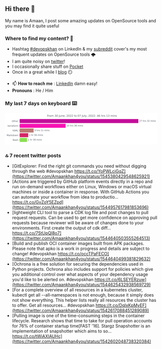 <!--- [![Hits](https://hits.seeyoufarm.com/api/count/incr/badge.svg?url=https%3A%2F%2Fgithub.com%2Fakhan4u%2Fhit-counter&count_bg=%2379C83D&title_bg=%23555555&icon=&icon_color=%23E7E7E7&title=visits&edge_flat=false)](https://hits.seeyoufarm.com) --->

## Hi there 👋

My name is Amaan, I post some amazing updates on OpenSource tools and you may find it quite useful

### Where to find my content? 🤔

* Hashtag [#devopskhan](https://www.linkedin.com/feed/hashtag/devopskhan/) on LinkedIn & my [subreddit](https://www.reddit.com/r/devopskhan/) cover's my most frequent updates on OpenSource tools 🌩️
* I am quite noisy on [twitter](https://twitter.com/Amaankhan4you)!
* I occasionally share stuff on [Pocket](https://getpocket.com/@ej6g8d1dp2829A16a9Tf5d4T6bAMp3d8791rejDe86yem3bm4e14ex4fT4dluk29)
* Once in a great while I [blog](https://linuxparrot.com/) ⏲️


- 📫 **How to reach me** : [LinkedIn](https://www.linkedin.com/in/amaan-khan-linux-ninja) damn easy!
- **Pronouns** : He / Him

### My last 7 days on keyboard ⌨️

<img src="https://github.com/akhan4u/akhan4u/blob/main/images/stat.svg" alt="Amaan's Wakatime Activity!"/>

### 🔝 7 recent twitter posts
<!-- DEVDOJO:START -->
- [GitExplorer: Find the right git commands you need without digging through the web #devopskhan https://t.co/YoPWLciGqZ](https://twitter.com/Amaankhan4you/status/1545380429548625921)
- [Actions are triggered by GitHub platform events directly in a repo and run on-demand workflows either on Linux, Windows or macOS virtual machines or inside a container in response. With GitHub Actions you can automate your workflow from idea to productio… https://t.co/GvZoY5EZpd](https://twitter.com/Amaankhan4you/status/1544957617981853696)
- [lightweight CLI tool to parse a CDK log file and post changes to pull request requests. Can be used to get more confidence on approving pull requests because reviewer will be aware of changes done to your environments. First create the output of cdk diff… https://t.co/7StUpQl8o7](https://twitter.com/Amaankhan4you/status/1544640503555264513)
- [Build and publish OCI container images built from APK packages. Please note that apko is a work in progress and details are subject to change! #devopskhan https://t.co/occTPaFECO](https://twitter.com/Amaankhan4you/status/1544640499381829632)
- [Ochrona is a free solution for securing the dependencies used in Python projects. Ochrona also includes support for policies which give you additional control over what aspects of your dependency usage you&#39;d like to be alerted on. #devopskhan https://t.co/6LSEYERzuw](https://twitter.com/Amaankhan4you/status/1544625432938569729)
- [For a complete overview of all resources in a kubernetes cluster, kubectl get all --all-namespaces is not enough, because it simply does not show everything. This helper lists really all resources the cluster has to offer. Get all resources... #devopskhan https://t.co/DqlxKpMyEF](https://twitter.com/Amaankhan4you/status/1542617088451289089)
- [Pulling image is one of the time-consuming steps in the container lifecycle. Research shows that time to take for pull operation accounts for 76% of container startup time[FAST &#39;16]. Stargz Snapshotter is an implementation of snapshotter which aims to so… https://t.co/tWiAXIAUHc](https://twitter.com/Amaankhan4you/status/1542602048738320384)
<!-- DEVDOJO:END -->

<!-- ![Amaan's GitHub stats](https://github-readme-stats.vercel.app/api?username=akhan4u&count_private=true&show_icons=true&hide=contribs) -->
